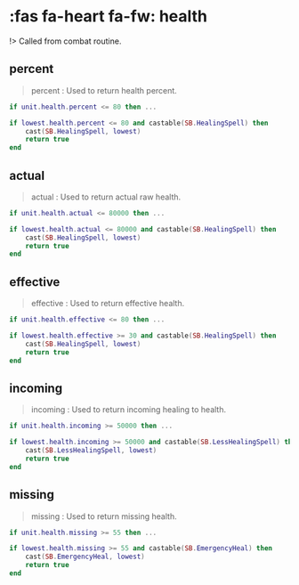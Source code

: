 # :fas fa-heart fa-fw: health 

!> Called from combat routine.

##  percent
> percent : Used to return health percent.
```lua
if unit.health.percent <= 80 then ...

if lowest.health.percent <= 80 and castable(SB.HealingSpell) then
	cast(SB.HealingSpell, lowest)
	return true
end
```

##  actual
> actual : Used to return actual raw health.
```lua
if unit.health.actual <= 80000 then ...

if lowest.health.actual <= 80000 and castable(SB.HealingSpell) then
	cast(SB.HealingSpell, lowest)
	return true
end
```

##  effective
> effective : Used to return effective health.
```lua
if unit.health.effective <= 80 then ...

if lowest.health.effective >= 30 and castable(SB.HealingSpell) then
	cast(SB.HealingSpell, lowest)
	return true
end
```

##  incoming
> incoming : Used to return incoming healing to health.
```lua
if unit.health.incoming >= 50000 then ...

if lowest.health.incoming >= 50000 and castable(SB.LessHealingSpell) then
	cast(SB.LessHealingSpell, lowest)
	return true
end
```

##  missing
> missing : Used to return missing health.
```lua
if unit.health.missing >= 55 then ...

if lowest.health.missing >= 55 and castable(SB.EmergencyHeal) then
	cast(SB.EmergencyHeal, lowest)
	return true
end
```

